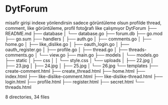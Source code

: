 # DytForum

misafir girişi indexe yönlendirsin sadece görüntüleme olsun
profilde thread, comment, like görüntüleme, profil fotoğrafı
like çalışmıyor
DytForum
├── README.md
├── database
│   └── database.go
├── forum.db
├── go.mod
├── go.sum
├── handlers
│   ├── auth.go
│   ├── comments.go
│   ├── home.go
│   ├── like_dislike.go
│   ├── oauth_login.go
│   ├── oauth_register.go
│   ├── profile.go
│   ├── thread.go
│   ├── threads-comments.go
│   └── view.go
├── main.go
├── models
│   └── models.go
├── static
│   ├── css
│   │   └── style.css
│   └── uploads
│       ├── 22.jpg
│       ├── 23.jpg
│       ├── 24.jpg
│       ├── 25.jpg
│       └── 26.jpg
└── templates
    ├── create-comment.html
    ├── create_thread.html
    ├── home.html
    ├── index.html
    ├── like-dislike-comment.html
    ├── like-dislike-thread.html
    ├── login.html
    ├── profile.html
    ├── register.html
    ├── secret.html
    └── threads.html

8 directories, 34 files